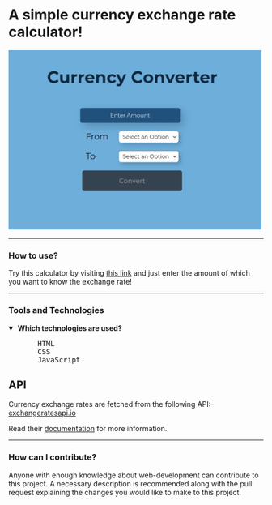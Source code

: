 # A simple currency exchange rate calculator!

<img src="assets/currency_converter.jpg" width="500">

---

### How to use?
Try this calculator by visiting [this link](https://murtuzaalisurti.github.io/a-currency-converter) and just enter the amount of which you want to know the exchange rate!

---

### Tools and Technologies

<details open>
  <summary><strong>&nbsp;Which technologies are used?</strong></summary>
  <ul>
    <pre>
    HTML
    CSS
    JavaScript</pre>
  </ul>
 </details>
 
## API
Currency exchange rates are fetched from the following API:- [exchangeratesapi.io](https://github.com/exchangeratesapi/exchangeratesapi)

Read their [documentation](https://github.com/exchangeratesapi/exchangeratesapi#usage) for more information.

---

### How can I contribute?
Anyone with enough knowledge about web-development can contribute to this project. A necessary description is recommended along with the pull request explaining the changes you would like to make to this project. 
